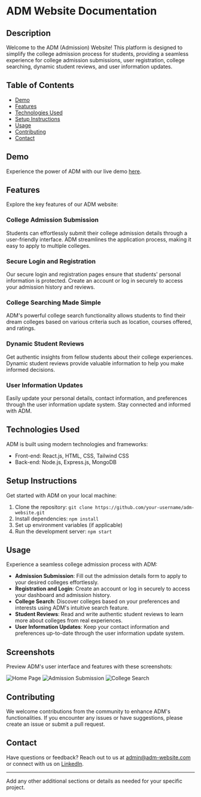 # ADM Website Documentation

## Description

Welcome to the ADM (Admission) Website! This platform is designed to simplify the college admission process for students, providing a seamless experience for college admission submissions, user registration, college searching, dynamic student reviews, and user information updates.

## Table of Contents

- [Demo](#demo)
- [Features](#features)
- [Technologies Used](#technologies-used)
- [Setup Instructions](#setup-instructions)
- [Usage](#usage)
- [Contributing](#contributing)
- [Contact](#contact)

## Demo

Experience the power of ADM with our live demo [here](https://your-adm-website-demo.com).

## Features

Explore the key features of our ADM website:

### College Admission Submission

Students can effortlessly submit their college admission details through a user-friendly interface. ADM streamlines the application process, making it easy to apply to multiple colleges.

### Secure Login and Registration

Our secure login and registration pages ensure that students' personal information is protected. Create an account or log in securely to access your admission history and reviews.

### College Searching Made Simple

ADM's powerful college search functionality allows students to find their dream colleges based on various criteria such as location, courses offered, and ratings.

### Dynamic Student Reviews

Get authentic insights from fellow students about their college experiences. Dynamic student reviews provide valuable information to help you make informed decisions.

### User Information Updates

Easily update your personal details, contact information, and preferences through the user information update system. Stay connected and informed with ADM.

## Technologies Used

ADM is built using modern technologies and frameworks:

- Front-end: React.js, HTML, CSS, Tailwind CSS
- Back-end: Node.js, Express.js, MongoDB

## Setup Instructions

Get started with ADM on your local machine:

1. Clone the repository: `git clone https://github.com/your-username/adm-website.git`
2. Install dependencies: `npm install`
3. Set up environment variables (if applicable)
4. Run the development server: `npm start`

## Usage

Experience a seamless college admission process with ADM:

- **Admission Submission**: Fill out the admission details form to apply to your desired colleges effortlessly.
- **Registration and Login**: Create an account or log in securely to access your dashboard and admission history.
- **College Search**: Discover colleges based on your preferences and interests using ADM's intuitive search feature.
- **Student Reviews**: Read and write authentic student reviews to learn more about colleges from real experiences.
- **User Information Updates**: Keep your contact information and preferences up-to-date through the user information update system.

## Screenshots

Preview ADM's user interface and features with these screenshots:

![Home Page]()
![Admission Submission]()
![College Search]()

## Contributing

We welcome contributions from the community to enhance ADM's functionalities. If you encounter any issues or have suggestions, please create an issue or submit a pull request.

## Contact

Have questions or feedback? Reach out to us at admin@adm-website.com or connect with us on [LinkedIn](https://www.linkedin.com/in/sohagsheik/).

---

Add any other additional sections or details as needed for your specific project.
